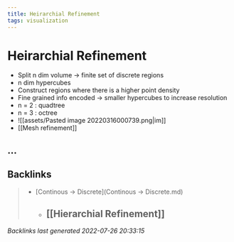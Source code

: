 ```yaml
---
title: Heirarchial Refinement
tags: visualization
---
```


# Heirarchial Refinement
- Split n dim volume -> finite set of discrete regions
- n dim hypercubes
- Construct regions where there is a higher point density
- Fine grained info encoded -> smaller hypercubes to increase resolution
- n = 2 : quadtree
- n = 3 : octree
- ![[assets/Pasted image 20220316000739.png|im]]
- [[Mesh refinement]]

## …


































































































## Backlinks

> - [Continous -> Discrete](Continous -> Discrete.md)
>   - ## [[Hierarchial Refinement]]

_Backlinks last generated 2022-07-26 20:33:15_
